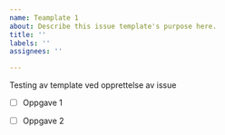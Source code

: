 ```yaml
---
name: Teamplate 1
about: Describe this issue template's purpose here.
title: ''
labels: ''
assignees: ''

---
```


Testing av template ved opprettelse av issue

- [ ] Oppgave 1
- [ ] Oppgave 2




[^1]: Fotonote
